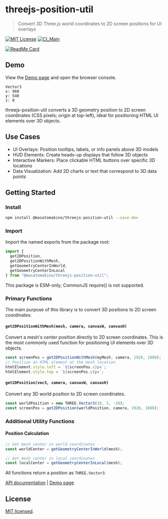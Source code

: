 # threejs-position-util

> Convert 3D Three.js world coordinates to 2D screen positions for UI overlays

[![MIT License](http://img.shields.io/badge/license-MIT-blue.svg?style=flat)](LICENSE)
[![CI_Main](https://github.com/MasatoMakino/threejs-position-util/actions/workflows/ci_main.yml/badge.svg)](https://github.com/MasatoMakino/threejs-position-util/actions/workflows/ci_main.yml)

[![ReadMe Card](https://github-readme-stats.vercel.app/api/pin/?username=MasatoMakino&repo=threejs-position-util&show_owner=true)](https://github.com/MasatoMakino/threejs-position-util)

## Demo

View the [Demo page](https://masatomakino.github.io/threejs-position-util/demo/) and open the browser console.

```
Vector3
x: 960
y: 540
z: 0
```

threejs-position-util converts a 3D geometry position to 2D screen coordinates (CSS pixels; origin at top-left), ideal for positioning HTML UI elements over 3D objects.

## Use Cases

- UI Overlays: Position tooltips, labels, or info panels above 3D models
- HUD Elements: Create heads-up displays that follow 3D objects
- Interactive Markers: Place clickable HTML buttons over specific 3D locations
- Data Visualization: Add 2D charts or text that correspond to 3D data points

## Getting Started

### Install

```bash
npm install @masatomakino/threejs-position-util --save-dev
```

### Import

Import the named exports from the package root:

```js
import { 
  get2DPosition, 
  get2DPositionWithMesh,
  getGeometryCenterInWorld,
  getGeometryCenterInLocal
} from "@masatomakino/threejs-position-util";
```

This package is ESM-only; CommonJS require() is not supported.

### Primary Functions

The main purpose of this library is to convert 3D positions to 2D screen coordinates:

#### `get2DPositionWithMesh(mesh, camera, canvasW, canvasH)`
Convert a mesh's center position directly to 2D screen coordinates. This is the most commonly used function for positioning UI elements over 3D objects.

```js
const screenPos = get2DPositionWithMesh(myMesh, camera, 1920, 1080);
// Position an HTML element at the mesh location
htmlElement.style.left = `${screenPos.x}px`;
htmlElement.style.top = `${screenPos.y}px`;
```

#### `get2DPosition(vec3, camera, canvasW, canvasH)`
Convert any 3D world position to 2D screen coordinates.

```js
const worldPosition = new THREE.Vector3(10, 5, -20);
const screenPos = get2DPosition(worldPosition, camera, 1920, 1080);
```

### Additional Utility Functions

#### Position Calculation
```js
// Get mesh center in world coordinates
const worldCenter = getGeometryCenterInWorld(mesh);

// Get mesh center in local coordinates  
const localCenter = getGeometryCenterInLocal(mesh);
```

All functions return a position as `THREE.Vector3`.

[API documentation](https://masatomakino.github.io/threejs-position-util/api/index.html) | [Demo page](https://masatomakino.github.io/threejs-position-util/demo/)

## License

[MIT licensed](LICENSE).
